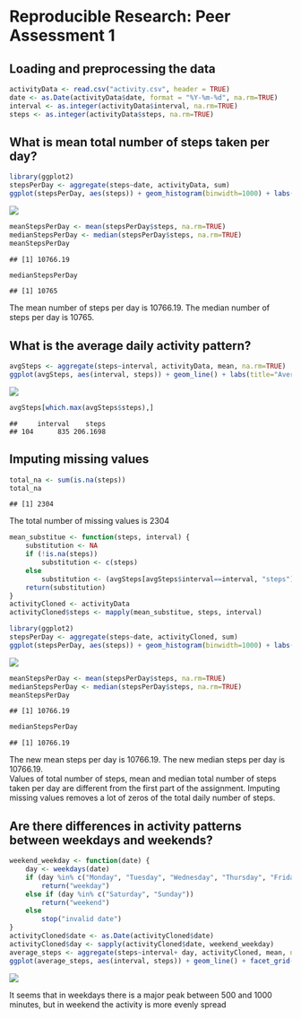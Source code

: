# Reproducible Research: Peer Assessment 1


## Loading and preprocessing the data


```r
activityData <- read.csv("activity.csv", header = TRUE)
date <- as.Date(activityData$date, format = "%Y-%m-%d", na.rm=TRUE)
interval <- as.integer(activityData$interval, na.rm=TRUE)
steps <- as.integer(activityData$steps, na.rm=TRUE)
```

## What is mean total number of steps taken per day?


```r
library(ggplot2)
stepsPerDay <- aggregate(steps~date, activityData, sum)
ggplot(stepsPerDay, aes(steps)) + geom_histogram(binwidth=1000) + labs(title= "Daily Steps", x = "Steps Taken Per Day", y= "Times per Day(Count)")
```

![](PA1_template_files/figure-html/unnamed-chunk-2-1.png) 

```r
meanStepsPerDay <- mean(stepsPerDay$steps, na.rm=TRUE)
medianStepsPerDay <- median(stepsPerDay$steps, na.rm=TRUE)
meanStepsPerDay
```

```
## [1] 10766.19
```

```r
medianStepsPerDay
```

```
## [1] 10765
```

The mean number of steps per day is 10766.19. 
The median number of steps per day is 10765.

## What is the average daily activity pattern?


```r
avgSteps <- aggregate(steps~interval, activityData, mean, na.rm=TRUE)
ggplot(avgSteps, aes(interval, steps)) + geom_line() + labs(title="Average Daily Activity Pattern", x = "Interval (5 Minutes)", y = "Steps Taken Per Day")
```

![](PA1_template_files/figure-html/unnamed-chunk-3-1.png) 

```r
avgSteps[which.max(avgSteps$steps),]
```

```
##     interval    steps
## 104      835 206.1698
```


## Imputing missing values


```r
total_na <- sum(is.na(steps))
total_na
```

```
## [1] 2304
```

The total number of missing values is 2304


```r
mean_substitue <- function(steps, interval) {
    substitution <- NA
    if (!is.na(steps))
        substitution <- c(steps)
    else
        substitution <- (avgSteps[avgSteps$interval==interval, "steps"])
    return(substitution)
}
activityCloned <- activityData
activityCloned$steps <- mapply(mean_substitue, steps, interval)

library(ggplot2)
stepsPerDay <- aggregate(steps~date, activityCloned, sum)
ggplot(stepsPerDay, aes(steps)) + geom_histogram(binwidth=1000) + labs(title= "Daily Steps", x = "Steps Taken Per Day", y= "Times per Day(Count)")
```

![](PA1_template_files/figure-html/unnamed-chunk-5-1.png) 

```r
meanStepsPerDay <- mean(stepsPerDay$steps, na.rm=TRUE)
medianStepsPerDay <- median(stepsPerDay$steps, na.rm=TRUE)
meanStepsPerDay
```

```
## [1] 10766.19
```

```r
medianStepsPerDay
```

```
## [1] 10766.19
```

The new mean steps per day is 10766.19.  The new median steps per day is 10766.19.  
Values of total number of steps, mean and median total number of steps taken per day are different from the first part of the assignment. 
Imputing missing values removes a lot of zeros of the total daily number of steps.

## Are there differences in activity patterns between weekdays and weekends?


```r
weekend_weekday <- function(date) {
    day <- weekdays(date)
    if (day %in% c("Monday", "Tuesday", "Wednesday", "Thursday", "Friday"))
        return("weekday")
    else if (day %in% c("Saturday", "Sunday"))
        return("weekend")
    else
        stop("invalid date")
}
activityCloned$date <- as.Date(activityCloned$date)
activityCloned$day <- sapply(activityCloned$date, weekend_weekday)
average_steps <- aggregate(steps~interval+ day, activityCloned, mean, na.rm=TRUE)
ggplot(average_steps, aes(interval, steps)) + geom_line() + facet_grid(day~.) + labs(title="Average Daily Activity Pattern", x = "Interval (5 Minutes)", y = "Steps Taken Per Day")
```

![](PA1_template_files/figure-html/unnamed-chunk-6-1.png) 

It seems that in weekdays there is a major peak between 500 and 1000 minutes, 
but in weekend the activity is more evenly spread
